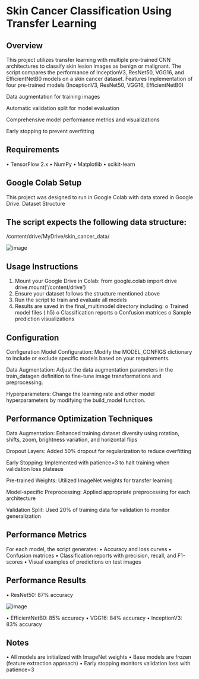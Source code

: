 # Skin Cancer Classification Using Transfer Learning
## Overview
This project utilizes transfer learning with multiple pre-trained CNN architectures to classify skin lesion images as benign or malignant. The script compares the performance of InceptionV3, ResNet50, VGG16, and EfficientNetB0 models on a skin cancer dataset.
Features
Implementation of four pre-trained models (InceptionV3, ResNet50, VGG16, EfficientNetB0)

Data augmentation for training images

Automatic validation split for model evaluation

Comprehensive model performance metrics and visualizations

Early stopping to prevent overfitting
## Requirements
•	TensorFlow 2.x
•	NumPy
•	Matplotlib
•	scikit-learn
## Google Colab Setup
This project was designed to run in Google Colab with data stored in Google Drive.
Dataset Structure
## The script expects the following data structure:
/content/drive/MyDrive/skin_cancer_data/

![image](https://github.com/user-attachments/assets/c62b0840-eb5f-45a4-8853-227bcace2c37)

## Usage Instructions
1.	Mount your Google Drive in Colab: 
from google.colab import drive
drive.mount('/content/drive')
2.	Ensure your dataset follows the structure mentioned above
3.	Run the script to train and evaluate all models
4.	Results are saved in the final_multimodel directory including: 
o	Trained model files (.h5)
o	Classification reports
o	Confusion matrices
o	Sample prediction visualizations
## Configuration
Configuration
Model Configuration: Modify the MODEL_CONFIGS dictionary to include or exclude specific models based on your requirements.

Data Augmentation: Adjust the data augmentation parameters in the train_datagen definition to fine-tune image transformations and preprocessing.

Hyperparameters: Change the learning rate and other model hyperparameters by modifying the build_model function.

## Performance Optimization Techniques
Data Augmentation: Enhanced training dataset diversity using rotation, shifts, zoom, brightness variation, and horizontal flips

Dropout Layers: Added 50% dropout for regularization to reduce overfitting

Early Stopping: Implemented with patience=3 to halt training when validation loss plateaus

Pre-trained Weights: Utilized ImageNet weights for transfer learning

Model-specific Preprocessing: Applied appropriate preprocessing for each architecture

Validation Split: Used 20% of training data for validation to monitor generalization

## Performance Metrics
For each model, the script generates:
•	Accuracy and loss curves
•	Confusion matrices
•	Classification reports with precision, recall, and F1-scores
•	Visual examples of predictions on test images
## Performance Results
•	ResNet50: 87% accuracy

![image](https://github.com/user-attachments/assets/7b43c419-4f89-4c60-89f5-896bc306ad07)

•	EfficientNetB0: 85% accuracy
•	VGG16: 84% accuracy
•	InceptionV3: 83% accuracy
## Notes
•	All models are initialized with ImageNet weights
•	Base models are frozen (feature extraction approach)
•	Early stopping monitors validation loss with patience=3




